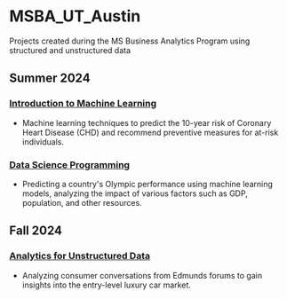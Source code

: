 # MSBA_UT_Austin
Projects created during the MS Business Analytics Program using structured and unstructured data

## Summer 2024

### [Introduction to Machine Learning](https://github.com/girirohan36/Cardiovascular_diseaseprediction)
- Machine learning techniques to predict the 10-year risk of Coronary Heart Disease (CHD) and recommend preventive measures for at-risk individuals.

### [Data Science Programming](https://github.com/girirohan36/MISS381N)
- Predicting a country's Olympic performance using machine learning models, analyzing the impact of various factors such as GDP, population, and other resources.



## Fall 2024

### [Analytics for Unstructured Data ](https://github.com/girirohan36/Luxury-Car-Consumer-Perception-Analysis)
- Analyzing consumer conversations from Edmunds forums to gain insights into the entry-level luxury car market.
